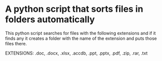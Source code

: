 # A python script that sorts files in folders automatically
This python script searches for files with the following extensions and if it finds any it creates a folder with the name of the extension and puts those files there.

EXTENSIONS:
  .doc,
  .docx,
  .xlsx,
  .accdb,
  .ppt,
  .pptx,
  .pdf,
  .zip,
  .rar,
  .txt

